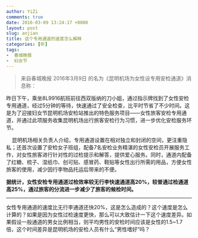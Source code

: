 ```yaml
---
author: YiZi
comments: true
date: 2016-03-09 13:24:17 +0800
layout: post
slug: anjian
title: 这个专用通道的速度怎么解释
categories: [听]
tags:
-  春城晚报
-  妇女节
---
```

<div class="quote"> <blockquote>
    	来自春城晚报 2016年3月9日 的名为《昆明机场为女性设专用安检通道》消息称：
    </blockquote>
</div>
昨日下午，乘坐8L9916航班前往西双版纳的刀小姐，通过指示牌找到了女性安检专用通道，经过5分钟的等待，快速通过了安全检查，比平时节省了不少时间。这是为了迎接妇女节昆明机场安检站推出的特色服务项目——女性旅客安检专用通道，并通过此项服务收集昆明机场出行旅客安检行为习惯，进一步优化安检服务环节。

    昆明机场相关负责人介绍，专用通道设置在相对独立和封闭的空间，更注重隐私；还首次设置了安检女子班组，配备7名安检业务精湛的女性安检员开展服务工作，对女性旅客进行针对性的过检提示和解答，提供爱心服务。同时，通道内配备了红糖、梳子、湿纸巾、创可贴、感冒药、鞋贴等女性出行所需的用品，方便女性旅客的使用，减少因行李物品托运后带来的不便。

**据统计，女性安检专用通道过检效率较无行李快速通道高20%，较普通过检通道高25%，通过旅客的分流进一步减少了旅客的候检时间。**
<hr/>
<div class="commentsonquote">
<div class="yizi">女性专用通道的速度比无行李通道还快20%，这是怎么造成的？这个速度是怎么计算的？如果是因为女性过检速度更快，那么可以大致估计一下这个速度差异。如果假设一般通道的男女比例相当，则平均男性的安检时间应该是女性的1.5~1.7倍，这个时间差异是昆明机场的安检人员有什么“男性嗜好”吗？</div>
</div>
